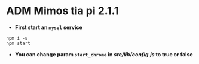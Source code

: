 # **ADM Mimos tia pi 2.1.1**

- **First start an ```mysql``` service**

```batch
npm i -s
npm start
```

- **You can change param ```start_chrome``` in *src/lib/**config.js*** to true or false**
